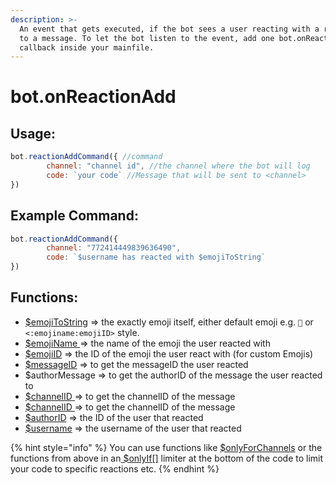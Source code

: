 ```yaml
---
description: >-
  An event that gets executed, if the bot sees a user reacting with a reaction
  to a message. To let the bot listen to the event, add one bot.onReactionAdd()
  callback inside your mainfile.
---
```


# bot.onReactionAdd

## Usage:

```javascript
bot.reactionAddCommand({ //command
        channel: "channel id", //the channel where the bot will log
        code: `your code` //Message that will be sent to <channel>
})
```

## Example Command:

```javascript
bot.reactionAddCommand({
        channel: "772414449839636490", 
        code: `$username has reacted with $emojiToString`
})
```

## Functions:

* [$emojiToString](../functions/usdemojitostring.md) =&gt; the exactly emoji itself, either default emoji e.g. `🎉` or `<:emojiname:emojiID>` style. 
* [$emojiName ](../functions/usdemojiname.md)=&gt; the name of the emoji the user reacted with
* [$emojiID](../functions/usdemojiid.md) =&gt; the ID of the emoji the user react with \(for custom Emojis\)
* [$messageID](../functions/usdusermessageid.md) =&gt; to get the messageID the user reacted 
* $authorMessage =&gt; to get the authorID of the message the user reacted to 
* [$channelID ](../functions/usdchannelid.md)=&gt; to get the channelID of the message
* [$channelID ](../functions/usdchannelid.md)=&gt; to get the channelID of the message
* [$authorID](../functions/usdauthorid.md) =&gt; the ID of the user that reacted
* [$username](../functions/usdusername.md) =&gt; the username of the user that reacted

{% hint style="info" %}
You can use functions like [$onlyForChannels](../functions/usdonlyforchannels.md) or the functions from above in an[ $onlyIf\[\]](../functions/usdonlyif.md) limiter at the bottom of the code to limit your code to specific reactions etc.
{% endhint %}

